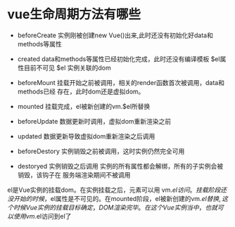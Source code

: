 
# vue生命周期方法有哪些
  
  - beforeCreate
      实例刚被创建new Vue()出来,此时还没有初始化好data和methods等属性
  
  - created
      data和methods等属性已经初始化完成，此时还没有编译模板 $el属性目前不可见
       $el 实例关联的dom

  - beforeMount 
      挂载开始之前被调用，相关的render函数首次被调用，data和methods已经
      存在，此时dom还是虚拟dom。

  - mounted
      挂载完成，el被新创建的vm.$el所替换

  - beforeUpdate
      数据更新时调用，虚拟dom重新渲染之前

  - updated
      数据更新导致虚拟dom重新渲染之后调用    

  - beforeDestory 
      实例销毁之前被调用，这时实例仍然完全可用    

  -  destoryed 
     实例销毁之后调用 实例的所有属性都会解绑，所有的子实例会被销毁，该钩子在
     服务端渲染期间不被调用   

   el是Vue实例的挂载dom。在实例挂载之后，元素可以用 vm.$el 访问。
   挂载阶段还没开始的时候，$el属性是不可见的。在mounted阶段，el被新创建的vm.$el替换,
   这个时候Vue实例的挂载目标确定， DOM渲染完毕。在这个Vue实例当中，也就可以使用
   vm.$el访问到el了   
          